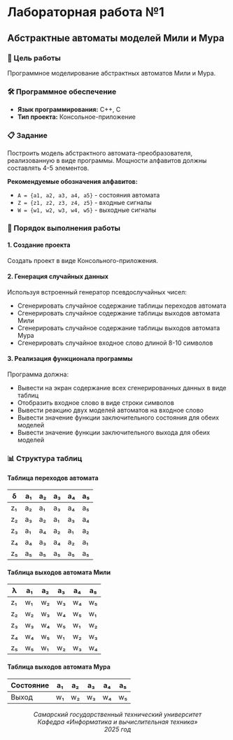 # Лабораторная работа №1
## Абстрактные автоматы моделей Мили и Мура

### 🎯 Цель работы
Программное моделирование абстрактных автоматов Мили и Мура.

### 🛠️ Программное обеспечение
- **Язык программирования:** C++, C
- **Тип проекта:** Консольное-приложение

### 📋 Задание
Построить модель абстрактного автомата-преобразователя, реализованную в виде программы. Мощности алфавитов должны составлять 4-5 элементов.

**Рекомендуемые обозначения алфавитов:**
- `A = {a1, a2, a3, a4, a5}` - состояния автомата
- `Z = {z1, z2, z3, z4, z5}` - входные сигналы
- `W = {w1, w2, w3, w4, w5}` - выходные сигналы

### 📝 Порядок выполнения работы

#### 1. Создание проекта
Создать проект в виде Консольного-приложения.

#### 2. Генерация случайных данных
Используя встроенный генератор псевдослучайных чисел:
- Сгенерировать случайное содержание таблицы переходов автомата
- Сгенерировать случайное содержание таблицы выходов автомата Мили
- Сгенерировать случайное содержание таблицы выходов автомата Мура
- Сгенерировать случайное входное слово длиной 8-10 символов

#### 3. Реализация функционала программы
Программа должна:
- Вывести на экран содержание всех сгенерированных данных в виде таблиц
- Отобразить входное слово в виде строки символов
- Вывести реакцию двух моделей автоматов на входное слово
- Вывести значение функции заключительного состояния для обеих моделей
- Вывести значение функции заключительного выхода для обеих моделей

### 📊 Структура таблиц

#### Таблица переходов автомата
| δ   | a₁ | a₂ | a₃ | a₄ | a₅ |
|-----|----|----|----|----|----|
| z₁  | a₂ | a₁ | a₃ | a₄ | a₅ |
| z₂  | a₃ | a₂ | a₁ | a₃ | a₄ |
| z₃  | a₁ | a₄ | a₂ | a₁ | a₂ |
| z₄  | a₄ | a₃ | a₄ | a₂ | a₁ |
| z₅  | a₅ | a₅ | a₅ | a₅ | a₅ |

#### Таблица выходов автомата Мили
| λ   | a₁ | a₂ | a₃ | a₄ | a₅ |
|-----|----|----|----|----|----|
| z₁  | w₁ | w₂ | w₃ | w₄ | w₅ |
| z₂  | w₂ | w₃ | w₄ | w₅ | w₁ |
| z₃  | w₃ | w₄ | w₅ | w₁ | w₂ |
| z₄  | w₄ | w₅ | w₁ | w₂ | w₃ |
| z₅  | w₅ | w₁ | w₂ | w₃ | w₄ |

#### Таблица выходов автомата Мура
| Состояние | a₁ | a₂ | a₃ | a₄ | a₅ |
|-----------|----|----|----|----|----|
| Выход     | w₁ | w₂ | w₃ | w₄ | w₅ |

<div align="center">

*Самарский государственный технический университет*  
*Кафедра «Информатика и вычислительная техника»*  
*2025 год*

</div>
